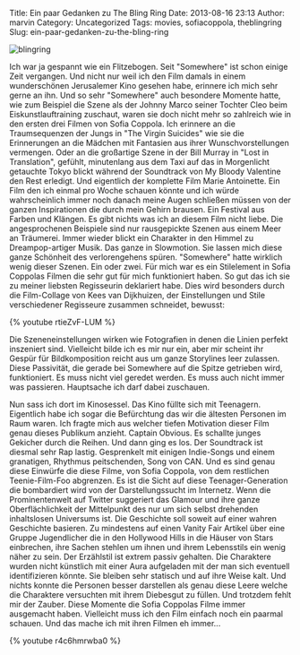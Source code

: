 Title: Ein paar Gedanken zu The Bling Ring
Date: 2013-08-16 23:13
Author: marvin
Category: Uncategorized
Tags: movies, sofiacoppola, theblingring
Slug: ein-paar-gedanken-zu-the-bling-ring

![blingring]({static}/images/blingring.jpg)

Ich war ja gespannt wie ein Flitzebogen. Seit "Somewhere" ist schon
einige Zeit vergangen. Und nicht nur weil ich den Film damals in einem
wunderschönen Jerusalemer Kino gesehen habe, erinnere ich mich sehr
gerne an ihn. Und so sehr "Somewhere" auch besondere Momente hatte, wie
zum Beispiel die Szene als der Johnny Marco seiner Tochter Cleo beim
Eiskunstlauftraining zuschaut, waren sie doch nicht mehr so zahlreich
wie in den ersten drei Filmen von Sofia Coppola. Ich erinnere an die
Traumsequenzen der Jungs in "The Virgin Suicides" wie sie die
Erinnerungen an die Mädchen mit Fantasien aus ihrer Wunschvorstellungen
vermengen. Oder an die großartige Szene in der Bill Murray in "Lost in
Translation", gefühlt, minutenlang aus dem Taxi auf das in Morgenlicht
getauchte Tokyo blickt während der Soundtrack von My Bloody Valentine
den Rest erledigt. Und eigentlich der komplette Film Marie Antoinette.
Ein Film den ich einmal pro Woche schauen könnte und ich würde
wahrscheinlich immer noch danach meine Augen schließen müssen von der
ganzen Inspirationen die durch mein Gehirn brausen. Ein Festival aus
Farben und Klängen. Es gibt nichts was ich an diesem Film nicht liebe.
Die angesprochenen Beispiele sind nur rausgepickte Szenen aus einem Meer
an Träumerei. Immer wieder blickt ein Charakter in den Himmel zu
Dreampop-artiger Musik. Das ganze in Slowmotion. Sie lassen mich diese
ganze Schönheit des verlorengehens spüren. "Somewhere" hatte wirklich
wenig dieser Szenen. Ein oder zwei. Für mich war es ein Stilelement in
Sofia Coppolas Filmen die sehr gut für mich funktioniert haben. So gut
das ich sie zu meiner liebsten Regisseurin deklariert habe. Dies wird
besonders durch die Film-Collage von Kees van Dijkhuizen, der
Einstellungen und Stile verschiedener Regisseure zusammen schneidet,
bewusst:

{% youtube rtieZvF-LUM %}

Die Szeneneinstellungen wirken wie Fotografien in denen die Linien
perfekt inszeniert sind. Vielleicht bilde ich es mir nur ein, aber mir
scheint ihr Gespür für Bildkomposition reicht aus um ganze Storylines
leer zulassen. Diese Passivität, die gerade bei Somewhere auf die Spitze
getrieben wird, funktioniert. Es muss nicht viel geredet werden. Es muss
auch nicht immer was passieren. Hauptsache ich darf dabei zuschauen.

Nun sass ich dort im Kinosessel. Das Kino füllte sich mit Teenagern.
Eigentlich habe ich sogar die Befürchtung das wir die ältesten Personen
im Raum waren. Ich fragte mich aus welcher tiefen Motivation dieser Film
genau dieses Publikum anzieht. Captain Obvious. Es schallte junges
Gekicher durch die Reihen. Und dann ging es los. Der Soundtrack ist
diesmal sehr Rap lastig. Gesprenkelt mit einigen Indie-Songs und einem
granatigen, Rhythmus peitschenden, Song von CAN. Und es sind genau diese
Einwürfe die diese Filme, von Sofia Coppola, von dem restlichen
Teenie-Film-Foo abgrenzen. Es ist die Sicht auf diese
Teenager-Generation die bombardiert wird von der Darstellungssucht im
Internetz. Wenn die Prominentenwelt auf Twitter suggeriert das Glamour
und ihre ganze Oberflächlichkeit der Mittelpunkt des nur um sich selbst
drehenden inhaltslosen Universums ist. Die Geschichte soll soweit auf
einer wahren Geschichte basieren. Zu mindestens auf einen Vanity Fair
Artikel über eine Gruppe Jugendlicher die in den Hollywood Hills in die
Häuser von Stars einbrechen, ihre Sachen stehlen um ihnen und ihrem
Lebensstils ein wenig näher zu sein. Der Erzählstil ist extrem passiv
gehalten. Die Charaktere wurden nicht künstlich mit einer Aura
aufgeladen mit der man sich eventuell identifizieren könnte. Sie bleiben
sehr statisch und auf ihre Weise kalt. Und nichts konnte die Personen
besser darstellen als genau diese Leere welche die Charaktere versuchten
mit ihrem Diebesgut zu füllen. Und trotzdem fehlt mir der Zauber. Diese
Momente die Sofia Coppolas Filme immer ausgemacht haben. Vielleicht muss
ich den Film einfach noch ein paarmal schauen. Und das mache ich mit
ihren Filmen eh immer...

{% youtube r4c6hmrwba0 %}

